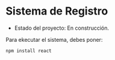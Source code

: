 <h1> Sistema de Registro</h1>  

- Estado del proyecto: En construcción.

Para ekecutar el sistema, debes poner:

```npm install react```
